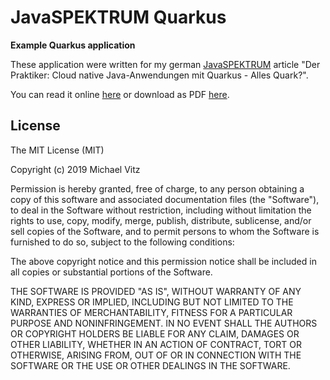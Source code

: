 # JavaSPEKTRUM Quarkus

**Example Quarkus application**

These application were written for my german
[JavaSPEKTRUM](http://www.javaspektrum.de/) article "Der Praktiker: Cloud native
Java-Anwendungen mit Quarkus - Alles Quark?".

You can read it online [here](https://www.innoq.com/de/articles/2019/12/cloud-native-java-mit-quarkus/)
or download as PDF [here](http://www.sigs.de/publications/download/Artikel/vitz_JS_03_19_kjhg.pdf).


## License

The MIT License (MIT)

Copyright (c) 2019 Michael Vitz

Permission is hereby granted, free of charge, to any person obtaining a copy of
this software and associated documentation files (the "Software"), to deal in
the Software without restriction, including without limitation the rights to
use, copy, modify, merge, publish, distribute, sublicense, and/or sell copies of
the Software, and to permit persons to whom the Software is furnished to do so,
subject to the following conditions:

The above copyright notice and this permission notice shall be included in all
copies or substantial portions of the Software.

THE SOFTWARE IS PROVIDED "AS IS", WITHOUT WARRANTY OF ANY KIND, EXPRESS OR
IMPLIED, INCLUDING BUT NOT LIMITED TO THE WARRANTIES OF MERCHANTABILITY, FITNESS
FOR A PARTICULAR PURPOSE AND NONINFRINGEMENT. IN NO EVENT SHALL THE AUTHORS OR
COPYRIGHT HOLDERS BE LIABLE FOR ANY CLAIM, DAMAGES OR OTHER LIABILITY, WHETHER
IN AN ACTION OF CONTRACT, TORT OR OTHERWISE, ARISING FROM, OUT OF OR IN
CONNECTION WITH THE SOFTWARE OR THE USE OR OTHER DEALINGS IN THE SOFTWARE.

